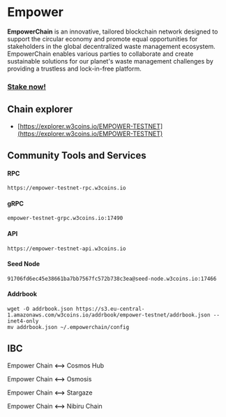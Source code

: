 # Empower

**EmpowerChain** is an innovative, tailored blockchain network designed to support the circular economy and promote equal opportunities for stakeholders in the global decentralized waste management ecosystem. EmpowerChain enables various parties to collaborate and create sustainable solutions for our planet's waste management challenges by providing a trustless and lock-in-free platform.

### [Stake now!](https://explorer.w3coins.io/EMPOWER-TESTNET/staking/empowervaloper1kk3h9ny7dxq5emc6ye4etxcafenpfzd6zw94dn)

## **Chain explorer**

* [https://explorer.w3coins.io/EMPOWER-TESTNET](https://explorer.w3coins.io/EMPOWER-TESTNET)

## Community Tools and Services

#### **RPC**

```
https://empower-testnet-rpc.w3coins.io
```

#### **gRPC**

```
empower-testnet-grpc.w3coins.io:17490
```

#### **API**

```
https://empower-testnet-api.w3coins.io
```

#### **Seed Node**

```
91706fd6ec45e38661ba7bb7567fc572b738c3ea@seed-node.w3coins.io:17466
```

#### **Addrbook**&#x20;

```
wget -O addrbook.json https://s3.eu-central-1.amazonaws.com/w3coins.io/addrbook/empower-testnet/addrbook.json --inet4-only
mv addrbook.json ~/.empowerchain/config
```


## IBC&#x20;

Empower Chain **<-->** Cosmos Hub

Empower Chain **<-->** Osmosis

Empower Chain **<-->** Stargaze

Empower Chain **<-->** Nibiru Chain
